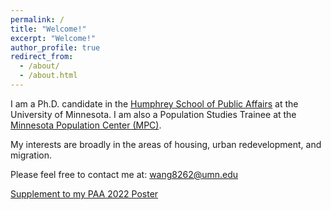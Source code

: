 ```yaml
---
permalink: /
title: "Welcome!"
excerpt: "Welcome!"
author_profile: true
redirect_from: 
  - /about/
  - /about.html
---
```


I am a Ph.D. candidate in the [Humphrey School of Public Affairs](https://www.hhh.umn.edu/doctor-philosophy-phd-public-affairs/phd-students/yi-wang) at the University of Minnesota. I am also a Population Studies Trainee at the [Minnesota Population Center (MPC)](https://pop.umn.edu/content/yi-wang).

My interests are broadly in the areas of housing, urban redevelopment, and migration.

Please feel free to contact me at: wang8262@umn.edu

[Supplement to my PAA 2022 Poster](https://yiw0104.github.io/files/PAA2022_20220407.pdf)